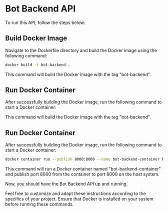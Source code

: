 # Bot Backend API

To run this API, follow the steps below:

## Build Docker Image

Navigate to the Dockerfile directory and build the Docker image using the following command:

```sh 
docker build -t bot-backend .
```

This command will build the Docker image with the tag "bot-backend".

## Run Docker Container

After successfully building the Docker image, run the following command to start a Docker container:


This command will build the Docker image with the tag "bot-backend".

## Run Docker Container

After successfully building the Docker image, run the following command to start a Docker container:

```sh 
docker container run --publish 8000:8000 --name bot-backend-container bot-backend
```

This command will run a Docker container named "bot-backend-container" and publish port 8000 from the container to port 8000 on the host system.

Now, you should have the Bot Backend API up and running.

Feel free to customize and adapt these instructions according to the specifics of your project. Ensure that Docker is installed on your system before running these commands.